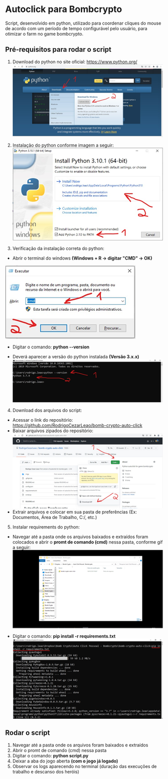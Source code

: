 # Autoclick para Bombcrypto


Script, desenvolvido em python, utilizado para coordenar cliques do mouse de acordo com um período de tempo configurável pelo usuário, para otimizar o farm no game bombcrypto.


## Pré-requisitos para rodar o script

1) Download do python no site oficial: https://www.python.org/
![](/imgs/pre-requisitos-1.jpg)

2) Instalação do python conforme imagem a seguir:
![](/imgs/pre-requisitos-2.jpg)

3) Verificação da instalação correta do python:
  - Abrir o terminal do windows **(Windows + R -> digitar "CMD" -> OK)**
  
  ![](/imgs/pre-requisitos-3.jpg)
  
  - Digitar o comando: **python --version** 
   
  - Deverá aparecer a versão do python instalada **(Versão 3.x.x)**
  ![](/imgs/pre-requisitos-4.jpg)

4) Download dos arquivos do script:
  - Acessar o link do repositório: https://github.com/RodrigoCezarLeao/bomb-crypto-auto-click
  - Baixar arquivos zipados do repositório: ![](/imgs/pre-requisitos-5.jpg)
  - Extrair arquivos e colocar em sua pasta de preferências (Ex: Documentos, Área de Trabalho, C:/, etc.)

5) Instalar requirements do python:
  - Navegar até a pasta onde os arquivos baixados e extraídos foram colocados e abrir o **promt de comando (cmd)** nessa pasta, conforme gif a seguir:  
  ![Alt Text](imgs/pre-requisitos-6.gif)
  
  - Digitar o comando: **pip install -r requirements.txt**
  ![](/imgs/pre-requisitos-7.jpg)
  
## Rodar o script

1) Navegar até a pasta onde os arquivos foram baixados e extraídos
2) Abrir o promt de comando (cmd) nessa pasta
3) Digitar o comando: **python script.py**
4) Deixar a aba do jogo aberta **(com o jogo já logado)**
5) Observar os logs aparecendo no terminal (duração das execuções de trabalho e descanso dos heróis)
  
  
  

